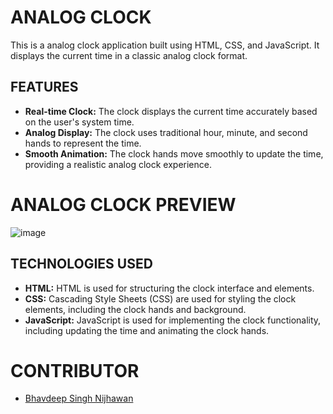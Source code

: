 # ANALOG CLOCK

This is a analog clock application built using HTML, CSS, and JavaScript. It displays the current time in a classic analog clock format.

## FEATURES

- **Real-time Clock:** The clock displays the current time accurately based on the user's system time.
- **Analog Display:** The clock uses traditional hour, minute, and second hands to represent the time.
- **Smooth Animation:** The clock hands move smoothly to update the time, providing a realistic analog clock experience.

# ANALOG CLOCK PREVIEW

![image](https://github.com/BhavdeepSinghNijhawan/Analog-Clock/assets/143419096/8d189a7b-5340-4d73-9629-3c923fb407a9)

## TECHNOLOGIES USED

- **HTML:** HTML is used for structuring the clock interface and elements.
- **CSS:** Cascading Style Sheets (CSS) are used for styling the clock elements, including the clock hands and background.
- **JavaScript:** JavaScript is used for implementing the clock functionality, including updating the time and animating the clock hands.

# CONTRIBUTOR

- [Bhavdeep Singh Nijhawan](https://www.linkedin.com/in/bhavdeep-singh-nijhawan-739634280)
